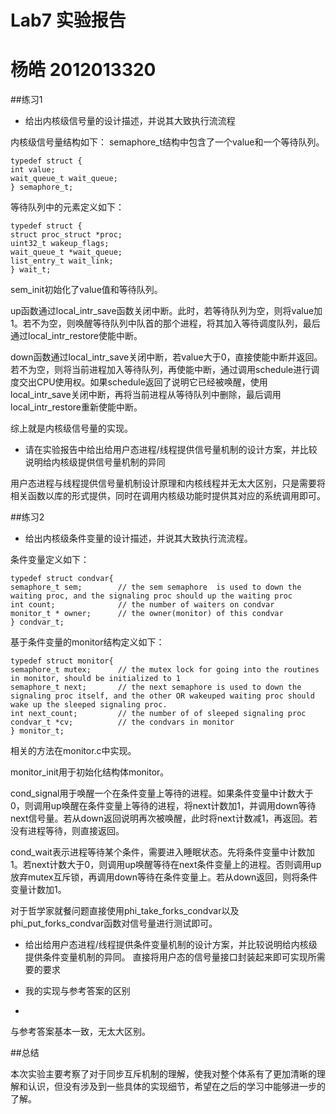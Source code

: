# Lab7 实验报告
# 杨皓 2012013320

##练习1

- 给出内核级信号量的设计描述，并说其大致执行流流程

内核级信号量结构如下：
semaphore_t结构中包含了一个value和一个等待队列。
```
typedef struct {
int value;
wait_queue_t wait_queue;
} semaphore_t;
```

等待队列中的元素定义如下：
```
typedef struct {
struct proc_struct *proc;
uint32_t wakeup_flags;
wait_queue_t *wait_queue;
list_entry_t wait_link;
} wait_t;
```

sem_init初始化了value值和等待队列。

up函数通过local_intr_save函数关闭中断。此时，若等待队列为空，则将value加1。若不为空，则唤醒等待队列中队首的那个进程，将其加入等待调度队列，最后通过local_intr_restore使能中断。

down函数通过local_intr_save关闭中断，若value大于0，直接使能中断并返回。若不为空，则将当前进程加入等待队列，再使能中断，通过调用schedule进行调度交出CPU使用权。如果schedule返回了说明它已经被唤醒，使用local_intr_save关闭中断，再将当前进程从等待队列中删除，最后调用local_intr_restore重新使能中断。

综上就是内核级信号量的实现。

- 请在实验报告中给出给用户态进程/线程提供信号量机制的设计方案，并比较说明给内核级提供信号量机制的异同

用户态进程与线程提供信号量机制设计原理和内核线程并无太大区别，只是需要将相关函数以库的形式提供，同时在调用内核级功能时提供其对应的系统调用即可。

##练习2

- 给出内核级条件变量的设计描述，并说其大致执行流流程。

条件变量定义如下：
```
typedef struct condvar{
semaphore_t sem;        // the sem semaphore  is used to down the waiting proc, and the signaling proc should up the waiting proc
int count;              // the number of waiters on condvar
monitor_t * owner;      // the owner(monitor) of this condvar
} condvar_t;
```

基于条件变量的monitor结构定义如下：
```
typedef struct monitor{
semaphore_t mutex;      // the mutex lock for going into the routines in monitor, should be initialized to 1
semaphore_t next;       // the next semaphore is used to down the signaling proc itself, and the other OR wakeuped waiting proc should wake up the sleeped signaling proc.
int next_count;         // the number of of sleeped signaling proc
condvar_t *cv;          // the condvars in monitor
} monitor_t;
```

相关的方法在monitor.c中实现。

monitor_init用于初始化结构体monitor。

cond_signal用于唤醒一个在条件变量上等待的进程。如果条件变量中计数大于0，则调用up唤醒在条件变量上等待的进程，将next计数加1，并调用down等待next信号量。若从down返回说明再次被唤醒，此时将next计数减1，再返回。若没有进程等待，则直接返回。

cond_wait表示进程等待某个条件，需要进入睡眠状态。先将条件变量中计数加1。若next计数大于0，则调用up唤醒等待在next条件变量上的进程。否则调用up放弃mutex互斥锁，再调用down等待在条件变量上。若从down返回，则将条件变量计数加1。

对于哲学家就餐问题直接使用phi_take_forks_condvar以及phi_put_forks_condvar函数对信号量进行测试即可。

- 给出给用户态进程/线程提供条件变量机制的设计方案，并比较说明给内核级提供条件变量机制的异同。
直接将用户态的信号量接口封装起来即可实现所需要的要求

- 我的实现与参考答案的区别
- 
与参考答案基本一致，无太大区别。


##总结

本次实验主要考察了对于同步互斥机制的理解，使我对整个体系有了更加清晰的理解和认识，但没有涉及到一些具体的实现细节，希望在之后的学习中能够进一步的了解。

